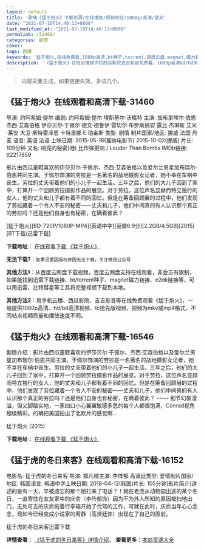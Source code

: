 ```yaml
---
layout: default
title: '剧情《猛于炮火》下载资源/在线播放/视频地址/1080p/高清/蓝光'
date: "2021-07-10T14:40:13+0800"
last_modified_at: "2021-07-10T14:40:13+0800"
permalink: /31460/
categories: 剧情
cover:
tags: 剧情
keywords: '猛于炮火,在线免费看,1080p高清,bt种子,torrent,百度云盘,magnet,磁力链,迅雷下载资源'
description: '《猛于炮火》在线云播放手机西瓜影院吉吉影音免费看，1080p高清bd/hd未删减完整版和tc抢先枪版，mkv/mp4格式，附带bt/torrent种子、magnet/磁力链、百度云盘、网盘资源迅雷下载链接'
---
```


>内容采集生成，如果链接失效，多试几个。


## 《猛于炮火》在线观看和高清下载-31460

导演: 约阿希姆·提尔 编剧: 约阿希姆·提尔 埃斯基尔·沃格特 主演: 加布里埃尔·伯恩 杰西·艾森伯格 伊莎贝尔·于佩尔 德文·德鲁伊 雷切尔·布罗斯纳安 露比·杰琳斯 艾米·莱安 大卫·斯特雷泽恩 卡特里娜·E·珀金斯 类型: 剧情 制片国家/地区: 挪威 法国 丹麦 语言: 英语 法语 上映日期: 2015-05-18(戛纳电影节) 2015-10-02(挪威) 片长: 109分钟 又名: 响亮的秘密(港) 比炸弹更响 / Louder Than Bombs IMDb链接: tt2217859

影片由西瓜童鞋喜欢的伊莎贝尔·于佩尔、杰西·艾森伯格以及爱尔兰男星加布瑞尔·伯恩共同主演。于佩尔饰演的劳拉是一名著名的战地摄影女记者，她不幸在车祸中丧生。劳拉的丈夫带着他们的小儿子一起生活。三年之后，他们的大儿子回到了家中，打算开一个回顾劳拉摄影作品的展览。对于劳拉，这位声名显赫而特立独行的女人，他的丈夫和儿子都有着不同的回忆。但是在筹备回顾展的过程中，他们发现了劳拉藏着一个令人不安的秘密——丈夫和儿子，他们中间真的有人认识那个真正的劳拉吗？还是他们自身也有秘密，在瞒着彼此？


[猛于炮火][BD-720P/1080P-MP4][英语中字][豆瓣6.9分][2.2GB/4.5GB][2015][BT下载/迅雷下载]

**下载地址**： [在线观看下载 《猛于炮火》](https://www.btdx8.com/torrent/louder_than_bombs_2015.html) 


**无法下载?**：`如果迅雷因版权原因无法下载，关注微信公众号 `

**其他方法1**：从百度云网盘下载视频，百度云网盘支持在线观看，非会员有限制，如果能找到迅雷下载链接、bt/torrent种子、magnet磁力链接、e2dk链接等，可以用迅雷、比特彗星等工具将完整视频下载到本地。

**其他方法2**：用手机云播、西瓜影院、吉吉影音等在线免费观看《猛于炮火》，一般提供1080p高清、hd/bd高清视频、tc抢先版视频，视频为mkv或mp4格式，不同站点视频质量和播放速度不同。


## 《猛于炮火》在线观看和高清下载-16546

剧情介绍：影片由西瓜童鞋喜欢的伊莎贝尔·于佩尔、杰西·艾森伯格以及爱尔兰男星加布瑞尔·伯恩共同主演。于佩尔饰演的劳拉是一名著名的战地摄影女记者，她不幸在车祸中丧生。劳拉的丈夫带着他们的小儿子一起生活。三年之后，他们的大儿子回到了家中，打算开一个回顾劳拉摄影作品的展览。对于劳拉，这位声名显赫而特立独行的女人，他的丈夫和儿子都有着不同的回忆。但是在筹备回顾展的过程中，他们发现了劳拉藏着一个令人不安的秘密——丈夫和儿子，他们中间真的有人认识那个真正的劳拉吗？还是他们自身也有秘密，在瞒着彼此？ ----- 细节幻象漫溢，但又脚踏实地，一家四口小心翼翼敏感多思的每个人都很饱满，Conrad视角超级精彩。的确把美国拍出了北欧片的感觉啊…


猛于炮火 (2015)

**下载地址**： [在线观看下载 《猛于炮火》](https://www.btbtdy.me/btdy/dy3281.html) 


## 《猛于虎的冬日来客》在线观看和高清下载-16152

电影名: 猛于虎的冬日来客 导演: 郑凡植主演: 李阵郁 高贤廷类型: 爱情制片国家/地区: 韩国语言: 韩语中字上映日期: 2018-04-12(韩国)片长: 105分钟[影片简介]讲述的是有一天，早被遗忘的那个她打来了电话？！就在老虎从动物园出逃的某个冬日，一直寄住在女友家中的庆俞（李阵郁饰）因为不为外人所知的原因被扫地出门，无处可去的庆俞拖着行李箱开始了代驾的工作，可就在此时，庆俞当年心心念念，现如今已经变成小说家的宥静（高贤廷饰）出现在了自己的面前。


猛于虎的冬日来客迅雷下载

**详情查看**： [《猛于虎的冬日来客》详情介绍](/movie/16152/)， **查看更多**：[本站资源大全](/movie/t/all/)

